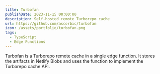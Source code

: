 ```yaml
---
title: Turbofan
publishDate: 2023-11-15 00:00:00
description: Self-hosted remote Turborepo cache
url: https://github.com/ascorbic/turbofan
icon: /assets/portfolio/turbofan.png
tags:
  - TypeScript
  - Edge Functions
---
```


Turbofan is a Turborepo remote cache in a single edge function. It stores the
artifacts in Netlify Blobs and uses the function to implement the Turborepo
cache API.
